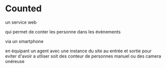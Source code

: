 # Counted

un service web

qui permet de conter les personne dans les évènements 

via un smartphone 

en équipant un agent avec une instance du site au entrée et sortie pour eviter d'avoir a utliser soit des conteur de personnes manuel ou des camera onéreuse

